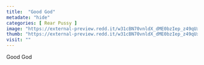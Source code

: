 ```yaml
---
title:  "Good God"
metadate: "hide"
categories: [ Rear Pussy ]
image: "https://external-preview.redd.it/w31cBN70vnldX_dME0bzIep_z49qUxvWk7MysKdqg-4.jpg?auto=webp&s=a1ca3c1b95b582aef5b0cd4c4358d2165bb3250b"
thumb: "https://external-preview.redd.it/w31cBN70vnldX_dME0bzIep_z49qUxvWk7MysKdqg-4.jpg?width=1080&crop=smart&auto=webp&s=72ba6fe91289c8ae504a73a695095ecf6b4a6559"
visit: ""
---
```

Good God
